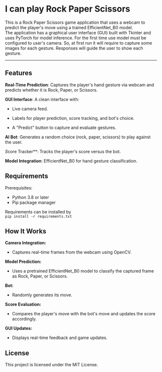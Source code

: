 # I can play Rock Paper Scissors  
This is a Rock Paper Scissors game application that uses a webcam to predict the player's move using a trained EfficientNet_B0 model.  
The application has a graphical user interface (GUI) built with Tkinter and uses PyTorch for model inference. For the first time use model must be configured to user's camera. So, at first run it will require to capture some images for each gesture. Responses will guide the user to show each gesture.     
***
## Features

**Real-Time Prediction**: Captures the player's hand gesture via webcam and predicts whether it is Rock, Paper, or Scissors.

**GUI Interface**: A clean  interface with:

* Live camera feed.  

* Labels for player prediction, score tracking, and bot's choice.  

* A "Predict" button to capture and evaluate gestures.  

**AI Bot**: Generates a random choice (rock, paper, scissors) to play against the user.  

*S*core Tracker**: Tracks the player's score versus the bot.  

**Model Integration**: EfficientNet_B0 for hand gesture classification.  

## Requirements  
Prerequisites:  
* Python 3.8 or later  
* Pip package manager  

Requirements can be installed by   
`pip install -r requirements.txt`  

## How It Works

**Camera Integration:**

* Captures real-time frames from the webcam using OpenCV.

**Model Prediction:**

* Uses a pretrained EfficientNet_B0 model to classify the captured frame as Rock, Paper, or Scissors.

**Bot:**

* Randomly generates its move.

**Score Evaluation:**

* Compares the player's move with the bot's move and updates the score accordingly.

**GUI Updates:**

* Displays real-time feedback and game updates.

## License

This project is licensed under the MIT License.
